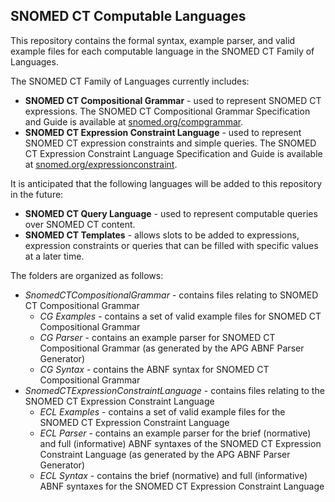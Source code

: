 ## SNOMED CT Computable Languages

This repository contains the formal syntax, example parser, and valid example files for each computable language in the SNOMED CT Family of Languages.

The SNOMED CT Family of Languages currently includes:
* **SNOMED CT Compositional Grammar** - used to represent SNOMED CT expressions. The SNOMED CT Compositional Grammar Specification and Guide is available at [snomed.org/compgrammar]([http://snomed.org/compgrammar]).
* **SNOMED CT Expression Constraint Language** - used to represent SNOMED CT expression constraints and simple queries. The SNOMED CT Expression Constraint Language Specification and Guide is available at [snomed.org/expressionconstraint](http://snomed.org/expressionconstraint).

It is anticipated that the following languages will be added to this repository in the future:
* **SNOMED CT Query Language** - used to represent computable queries over SNOMED CT content.
* **SNOMED CT Templates** - allows slots to be added to expressions, expression constraints or queries that can be filled with specific values at a later time.

The folders are organized as follows:
* *SnomedCTCompositionalGrammar* - contains files relating to SNOMED CT Compositional Grammar
  * *CG Examples* - contains a set of valid example files for SNOMED CT Compositional Grammar
  * *CG Parser* - contains an example parser for SNOMED CT Compositional Grammar (as generated by the APG ABNF Parser Generator)
  * *CG Syntax* - contains the ABNF syntax for SNOMED CT  Compositional Grammar
* *SnomedCTExpressionConstraintLanguage* - contains files relating to the SNOMED CT Expression Constraint Language
  * *ECL Examples* - contains a set of valid example files for the SNOMED CT  Expression Constraint Language
  * *ECL Parser* - contains an example parser for the brief (normative) and full (informative) ABNF syntaxes of the SNOMED CT Expression Constraint Language (as generated by the APG ABNF Parser Generator)
  * *ECL Syntax* - contains the brief (normative) and full (informative) ABNF syntaxes for the SNOMED CT  Expression Constraint Language
